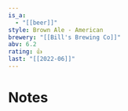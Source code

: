 ```yaml
---
is_a:
  - "[[beer]]"
style: Brown Ale - American
brewery: "[[Bill's Brewing Co]]"
abv: 6.2
rating: 👍
last: "[[2022-06]]"
---
```

# Notes

